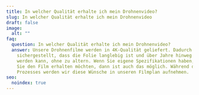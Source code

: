 ```yaml
---
title: In welcher Qualität erhalte ich mein Drohnenvideo?
slug: In welcher Qualität erhalte ich mein Drohnenvideo
draft: false
image:
  alt: ""
faq:
  question: In welcher Qualität erhalte ich mein Drohnenvideo?
  answer: Unsere Drohnenfilme werden in 4K-Qualität geliefert. Dadurch wird
    sichergestellt, dass die Folie langlebig ist und über Jahre hinweg verwendet
    werden kann, ohne zu altern. Wenn Sie eigene Spezifikationen haben, in denen
    Sie den Film erhalten möchten, dann ist auch das möglich. Während des
    Prozesses werden wir diese Wünsche in unseren Filmplan aufnehmen.
seo:
  noindex: true
---
```

